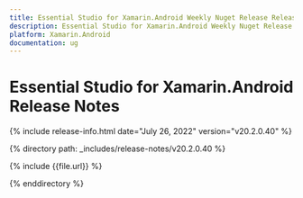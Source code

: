 ```yaml
---
title: Essential Studio for Xamarin.Android Weekly Nuget Release Release Notes  
description: Essential Studio for Xamarin.Android Weekly Nuget Release Release Notes  
platform: Xamarin.Android
documentation: ug
---
```


# Essential Studio for Xamarin.Android  Release Notes  

{% include release-info.html date="July 26, 2022"  version="v20.2.0.40" %} 

{% directory path: _includes/release-notes/v20.2.0.40 %}

{% include {{file.url}} %}

{% enddirectory %}